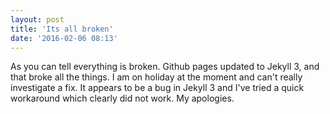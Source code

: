 ```yaml
---
layout: post
title: 'Its all broken'
date: '2016-02-06 08:13'
---
```


As you can tell everything is broken. Github pages updated to Jekyll 3, and that broke all the things. I am on holiday at the moment and can't really investigate a fix. It appears to be a bug in Jekyll 3 and I've tried a quick workaround which clearly did not work. My apologies.